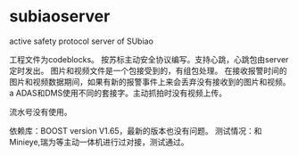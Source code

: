 # subiaoserver
active safety protocol server of SUbiao

工程文件为codeblocks。
按苏标主动安全协议编写。支持心跳，心跳包由server定时发出。
图片和视频文件是一个包接受到的，有组包处理。
在接收报警时间的图片和视频数据期间，如果有新的报警事件上来会丢弃没有接收到的图片和视频。a
ADAS和DMS使用不同的套接字。主动抓拍时没有视频上传。


流水号没有使用。

依赖库：BOOST version V1.65，最新的版本也没有问题。
测试情况：和Minieye,瑞为等主动一体机进行过对接，测试通过。
